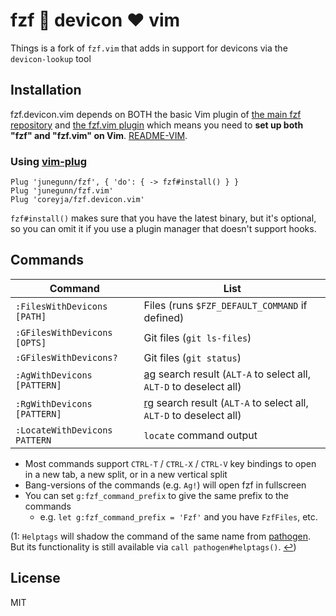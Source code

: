 fzf :purple_heart: devicon :heart: vim
===============

Things is a fork of `fzf.vim` that adds in support for devicons via the `devicon-lookup` tool

Installation
------------

fzf.devicon.vim depends on BOTH the basic Vim plugin of [the main fzf
repository][fzf] and [the fzf.vim plugin][fzf.vim] which means you need to **set up both "fzf" and
"fzf.vim" on Vim**.
[README-VIM][README-VIM].

[fzf-main]: https://github.com/junegunn/fzf
[README-VIM]: https://github.com/junegunn/fzf/blob/master/README-VIM.md

### Using [vim-plug](https://github.com/junegunn/vim-plug)

```vim
Plug 'junegunn/fzf', { 'do': { -> fzf#install() } }
Plug 'junegunn/fzf.vim'
Plug 'coreyja/fzf.devicon.vim'
```

`fzf#install()` makes sure that you have the latest binary, but it's optional,
so you can omit it if you use a plugin manager that doesn't support hooks.

Commands
--------

| Command           | List                                                                    |
| ---               | ---                                                                     |
| `:FilesWithDevicons [PATH]`   | Files (runs `$FZF_DEFAULT_COMMAND` if defined)                          |
| `:GFilesWithDevicons [OPTS]`  | Git files (`git ls-files`)                                              |
| `:GFilesWithDevicons?`        | Git files (`git status`)                                                |
| `:AgWithDevicons [PATTERN]`   | [ag][ag] search result (`ALT-A` to select all, `ALT-D` to deselect all) |
| `:RgWithDevicons [PATTERN]`   | [rg][rg] search result (`ALT-A` to select all, `ALT-D` to deselect all) |
| `:LocateWithDevicons PATTERN` | `locate` command output                                                 |

- Most commands support `CTRL-T` / `CTRL-X` / `CTRL-V` key
  bindings to open in a new tab, a new split, or in a new vertical split
- Bang-versions of the commands (e.g. `Ag!`) will open fzf in fullscreen
- You can set `g:fzf_command_prefix` to give the same prefix to the commands
    - e.g. `let g:fzf_command_prefix = 'Fzf'` and you have `FzfFiles`, etc.

(<a name="helptags">1</a>: `Helptags` will shadow the command of the same name
from [pathogen][pat]. But its functionality is still available via `call
pathogen#helptags()`. [↩](#a1))

[pat]: https://github.com/tpope/vim-pathogen
[f]:   https://github.com/tpope/vim-fugitive


License
-------

MIT

[fzf]:       https://github.com/junegunn/fzf
[fzf.vim]:   https://github.com/junegunn/fzf
[run]:       https://github.com/junegunn/fzf/blob/master/README-VIM.md#fzfrun
[vimrc]:     https://github.com/junegunn/dotfiles/blob/master/vimrc
[ag]:        https://github.com/ggreer/the_silver_searcher
[rg]:        https://github.com/BurntSushi/ripgrep
[us]:        https://github.com/SirVer/ultisnips
